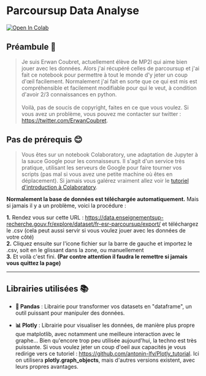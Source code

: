 # **Parcoursup Data Analyse** 

[![Open In Colab](https://colab.research.google.com/assets/colab-badge.svg)](https://colab.research.google.com/drive/1CaLyq1azazLa3682fGXkIn8g3O-qlqdO?usp=sharing)

## **Préambule 📜** 

>Je suis Erwan Coubret, actuellement élève de MP2I qui aime bien jouer avec les données. Alors j'ai récupéré celles de parcoursup et j'ai fait ce notebook pour permettre à tout le monde d'y jeter un coup d'œil facilement. Normalement j'ai fait en sorte que ce qui est mis est compréhensible et facilement modifiable pour qui le veut, à condition d'avoir 2/3 connaissances en python.
> <br/><br/>
> Voilà, pas de soucis de copyright, faites en ce que vous voulez. Si vous avez un problème, vous pouvez me contacter sur twitter : https://twitter.com/ErwanCoubret.

## **Pas de prérequis 😊**
>Vous êtes sur un notebook Colaboratory, une adaptation de Jupyter à la sauce Google pour les connaisseurs. Il s'agit d'un service très pratique, utilisant les serveurs de Google pour faire tourner vos scripts (pas mal si vous avez une petite machine où êtes en déplacement). Si jamais vous galérez vraiment allez voir le [tutoriel d'introduction à Colaboratory](https://colab.research.google.com/notebooks/intro.ipynb#scrollTo=GJBs_flRovLc).

**Normalement la base de données est téléchargée automatiquement.** Mais si jamais il y a un problème, voici la procédure  :

**1.**   Rendez vous sur cette URL : https://data.enseignementsup-recherche.gouv.fr/explore/dataset/fr-esr-parcoursup/export/ et téléchargez le .csv (cela peut aussi servir si vous voulez jouer avec les données de votre côté)<br/>
**2.**   Cliquez ensuite sur l'icone fichier sur la barre de gauche et importez le .csv, soit en le glissant dans la zone, ou manuellement<br/>
**3.**   Et voilà c'est fini. **(Par contre attention il faudra le remettre si jamais vous quittez la page)**
****

## **Librairies utilisées 📚**

* **🐼 Pandas** : Librairie pour transformer vos datasets en "dataframe", un outil puissant pour manipuler des données.

* **📊 Plotly** : Librairie pour visualiser les données, de manière plus propre que matplotlib, avec notamment une meilleure interaction avec le graphe... Bien qu'encore trop peu utilisée aujourd'hui, la techno est très puissante. Si vous voulez jeter un coup d'oeil aux capacités je vous redirige vers ce tutoriel : https://github.com/antonin-lfv/Plotly_tutorial. Ici on utilisera **plotly.graph_objects**, mais d'autres versions existent, avec leurs propres avantages.
